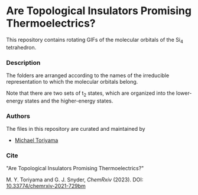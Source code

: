 # Are Topological Insulators Promising Thermoelectrics?

This repository contains rotating GIFs of the molecular orbitals of the Si<sub>4</sub> tetrahedron.


### Description

The folders are arranged according to the names of the irreducible representation to which the molecular orbitals belong.

Note that there are two sets of t<sub>2</sub> states, which are organized into the lower-energy states and the higher-energy states.


### Authors

The files in this repository are curated and maintained by

* [Michael Toriyama](mailto:MichaelToriyama2024[at]u[dot]northwestern[dot]edu)


### Cite

"Are Topological Insulators Promising Thermoelectrics?"

M. Y. Toriyama and G. J. Snyder, *ChemRxiv* (2023). DOI: [10.33774/chemrxiv-2021-729bm](https://doi.org/10.33774/chemrxiv-2021-729bm)
